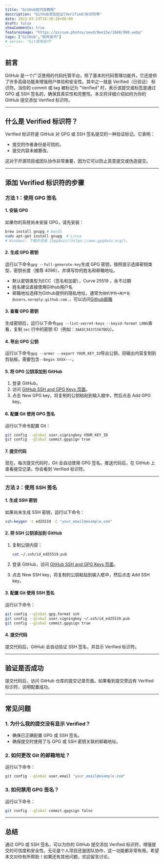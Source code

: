 ```yaml
---
title: "GitHub技巧及教程"
description: "GitHub添加验证(Verified)标识符等"
date: 2021-03-23T10:30:28+08:00
draft: false
showComments: true
featureimage: "https://picsum.photos/seed/8ee15e/1600/900.webp"
tags: ["GitHub","软件技巧"]
# series: "Git使用技巧"
---
```


## 前言

GitHub 是一个广泛使用的代码托管平台，除了基本的代码管理功能外，它还提供了许多高级功能来增强用户体验和安全性。其中之一就是 Verified（已验证） 标识符。当你的 commit 或 tag 被标记为 "Verified" 时，表示该提交或标签是通过 GPG 或 SSH 签名的，确保其真实性和完整性。本文将详细介绍如何为你的 GitHub 提交添加 Verified 标识符。

---

## 什么是 Verified 标识符？

Verified 标识符是 GitHub 对 GPG 或 SSH 签名提交的一种验证标记。它表明：

- 提交的作者身份是可信的。
- 提交内容未被篡改。

这对于开源项目或团队协作非常重要，因为它可以防止恶意提交或伪造提交。

---

## 添加 Verified 标识符的步骤

### 方法 1：使用 GPG 签名

#### 1. 安装 GPG

如果你的系统尚未安装 GPG，请先安装：

  ```bash
brew install gnupg # macOS
sudo apt-get install gnupg  # Linux
# Windows: 下载并安装 [Gpg4win](https://www.gpg4win.org/)。
```

#### 2. 生成 GPG 密钥

运行以下命令`gpg --full-generate-key`生成 GPG 密钥，按照提示选择密钥类型、密钥长度（推荐 4096），并填写你的姓名和邮箱地址。

- 默认密钥类型为ECC（签名和加密），Curve 25519 ，永不过期
- 姓名建议直接使用Github用户名
- 邮箱地址选择为Github提供的隐私地址，通常为`随机字符+用户名@users.noreply.github.com.`，可以访问[Github邮箱](https://github.com/settings/emails)

#### 3. 查看 GPG 密钥

生成密钥后，运行以下命令`gpg --list-secret-keys --keyid-format LONG`查看，复制 `sec` 行中的密钥 ID（例如：`3AA5C34371567BD2`）。

#### 4. 导出 GPG 公钥

运行以下命令`gpg --armor --export YOUR_KEY_ID`导出公钥，将输出内容复制到剪贴板，需要包含`--Begin XXXX---`。

#### 5. 将 GPG 公钥添加到 GitHub

1. 登录 GitHub。
2. 访问 [GitHub SSH and GPG Keys 页面](https://github.com/settings/keys)。
3. 点击 New GPG key，将复制的公钥粘贴到输入框中，然后点击 Add GPG key。

#### 6. 配置 Git 使用 GPG 签名

运行以下命令配置 Git：

```bash
git config --global user.signingkey YOUR_KEY_ID
git config --global commit.gpgsign true
```

#### 7. 提交代码

现在，每次提交代码时，Git 会自动使用 GPG 签名。推送代码后，在 GitHub 上查看提交记录，你会看到 Verified 标识符。

---

### 方法 2：使用 SSH 签名

#### 1. 生成 SSH 密钥

如果尚未生成 SSH 密钥，运行以下命令：

```bash
ssh-keygen -t ed25519 -C "your_email@example.com"
```

#### 2. 将 SSH 公钥添加到 GitHub

1. 复制公钥内容：

   ```bash
   cat ~/.ssh/id_ed25519.pub
   ```

2. 登录 GitHub，访问 [GitHub SSH and GPG Keys 页面](https://github.com/settings/keys)。
3. 点击 New SSH key，将复制的公钥粘贴到输入框中，然后点击 Add SSH key。

#### 3. 配置 Git 使用 SSH 签名

运行以下命令：

```bash
git config --global gpg.format ssh
git config --global user.signingkey ~/.ssh/id_ed25519.pub
git config --global commit.gpgsign true
```

#### 4. 提交代码

提交代码后，GitHub 会自动验证 SSH 签名，并显示 Verified 标识符。

---

## 验证是否成功

提交代码后，访问 GitHub 仓库的提交记录页面。如果看到提交旁边有 Verified 标识符，说明配置成功。

---

## 常见问题

### 1. 为什么我的提交没有显示 Verified？

- 确保已正确配置 GPG 或 SSH 签名。
- 确保提交时使用了与 GPG 或 SSH 密钥关联的邮箱地址。

### 2. 如何更改 Git 的邮箱地址？

运行以下命令：

```bash
git config --global user.email "your_email@example.com"
```

### 3. 如何禁用 GPG 签名？

运行以下命令：

```bash
git config --global commit.gpgsign false
```

---

## 总结

通过 GPG 或 SSH 签名，可以为你的 GitHub 提交添加 Verified 标识符，增强提交的可信度和安全性。无论是个人项目还是团队协作，这一功能都非常有用。希望本文对你有所帮助！如果还有其他问题，欢迎留言讨论。

